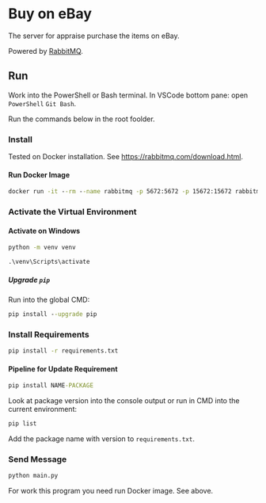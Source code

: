 # Buy on eBay

The server for appraise purchase the items on eBay.

Powered by [RabbitMQ](https://rabbitmq.com).

## Run

Work into the PowerShell or Bash terminal. In VSCode bottom pane: open `PowerShell` `Git Bash`.

Run the commands below in the root foolder.

### Install

Tested on Docker installation. See <https://rabbitmq.com/download.html>.

#### Run Docker Image

```cmd
docker run -it --rm --name rabbitmq -p 5672:5672 -p 15672:15672 rabbitmq:3.12-management
```

### Activate the Virtual Environment

#### Activate on Windows

```cmd
python -m venv venv
```

```cmd
.\venv\Scripts\activate
```

##### Upgrade `pip`

Run into the global CMD:

```cmd
pip install --upgrade pip
```

### Install Requirements

```cmd
pip install -r requirements.txt
```

#### Pipeline for Update Requirement

```cmd
pip install NAME-PACKAGE
```

Look at package version into the console output or run in CMD into the current environment:

```cmd
pip list
```

Add the package name with version to `requirements.txt`.

### Send Message

```cmd
python main.py
```

For work this program you need run Docker image. See above.
